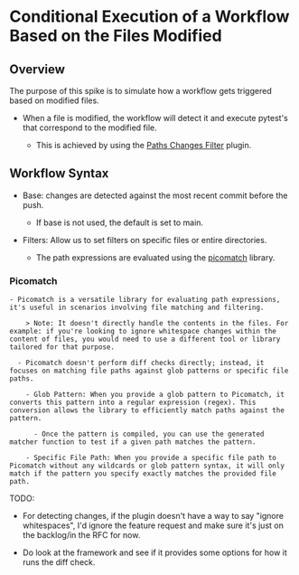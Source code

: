 # Conditional Execution of a Workflow Based on the Files Modified

## Overview

The purpose of this spike is to simulate how a workflow gets triggered based on modified files.

- When a file is modified, the workflow will detect it and execute pytest's that correspond to the modified file.

  - This is achieved by using the [Paths Changes Filter](https://github.com/marketplace/actions/paths-changes-filter) plugin.

## Workflow Syntax

- Base: changes are detected against the most recent commit before the push.
  - If base is not used, the default is set to main.

- Filters: Allow us to set filters on specific files or entire directories.

  - The path expressions are evaluated using the [picomatch](https://github.com/micromatch/picomatch) library.

### Picomatch

    - Picomatch is a versatile library for evaluating path expressions, it's useful in scenarios involving file matching and filtering.

        > Note: It doesn't directly handle the contents in the files. For example: if you're looking to ignore whitespace changes within the content of files, you would need to use a different tool or library tailored for that purpose.

      - Picomatch doesn't perform diff checks directly; instead, it focuses on matching file paths against glob patterns or specific file paths.

        - Glob Pattern: When you provide a glob pattern to Picomatch, it converts this pattern into a regular expression (regex). This conversion allows the library to efficiently match paths against the pattern.

          - Once the pattern is compiled, you can use the generated matcher function to test if a given path matches the pattern.

        - Specific File Path: When you provide a specific file path to Picomatch without any wildcards or glob pattern syntax, it will only match if the pattern you specify exactly matches the provided file path.

TODO:

- For detecting changes, if the plugin doesn't have a way to say "ignore whitespaces", I'd ignore the feature request and make sure it's just on the backlog/in the RFC for now.

- Do look at the framework and see if it provides some options for how it runs the diff check.